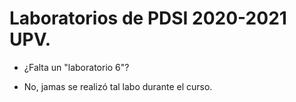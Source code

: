 # Laboratorios de PDSI 2020-2021 UPV.

* ¿Falta un "laboratorio 6"?
- No, jamas se realizó tal labo durante el curso.
